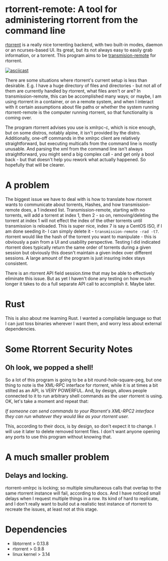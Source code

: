 # rtorrent-remote: A tool for administering rtorrent from the command line

[rtorrent](https://github.com/rakshasa/rtorrent) is a really nice torrenting backend, with two built-in modes, daemon or an ncurses-based UI. Its great, but its not always easy to easily grab information, or a torrent.
This program aims to be [transmision-remote](https://github.com/transmission/transmission/blob/master/utils/remote.cc) for rtorrent.



[![asciicast](https://asciinema.org/a/dVFjJBarRYftZz0XpzxCKRQhI.svg)](https://asciinema.org/a/dVFjJBarRYftZz0XpzxCKRQhI)

There are some situations where rtorrent's current setup is less than desirable. E.g. I have a huge directory of files and directories - but not all of them are currently handled by rtorrent, what files aren't or are? In transmission-remote, this can be accomplished many ways; or maybe, I am using rtorrent in a container, or on a remote system, and when I interact with it certain assumptions about file paths or whether the system running rtorrent-remote is the computer running rtorrent, so that functionality is coming over.

The program rtorrent advises you use is xmlrpc-c, which is nice enough, but on some distros, notably alpine, it isn't provided by the distro. Additionally, one-off commands in the xmlrpc client are relatively straightforward, but executing multicalls from the command line is mostly unusable. And parsing the xml from the command line isn't always straightforward, you might send a big complex call - and get only a bool back - but that doesn't help you rework what actually happened. So hopefully that will be clearer.

# A problem


The biggest issue we have to deal with is how to translate how rtorrent wants to communicate about torrents, Hashes, and how transmission-remote does, a 1 indexed list. Transmission-remote, starting with no torrents, will add a torrent at index 1, then 2 - so on, removing/deleting the torrent at index 1 will not effect the index of the other torrents until transmission is reloaded. This is super nice, index 7 is say a CentOS ISO, if I am done seeding it- I can simply delete it - `transmission-remote -rad -t7`. rtorrent would like the hash of the torrent you want to manipulate - this is obviously a pain from a UI and usability perspective. Testing I did indicated rtorrent does typically return the same order of torrents during a given session but obviously this doesn't maintain a given index over different sessions. A large amount of the program is just insuring index stays consistent.

There is an rtorrent API field session.time that may be able to effectively eliminate this issue. But as yet I haven't done any testing on how much longer it takes to do a full separate API call to accomplish it. Maybe later.



# Rust

This is also about me learning Rust. I wanted a compilable language so that I can just toss binaries wherever I want them, and worry less about external dependencies.

# Some Rtorrent Security Notes
## Oh look, we popped a shell!
So a lot of this program is going to be a bit round-hole-square-peg, but one thing to note is the XML-RPC interface for rtorrent, while it is at times a bit stilted as an API, is VERY POWERFUL. And, by design, allows people connected to it to run arbitrary shell commands as the user rtorrent is using. OK, let's take a moment and repeat that:

*If someone can send commands to your Rtorrent's XML-RPC2 interface they can run whatever they would like as your rtorrent user.*

This, according to their docs, is by design, so don't expect it to change. I will use it later to delete removed torrent files. I don't want anyone opening any ports to use this program without knowing that.

# A much smaller problem
## Delays and locking. 
rtorrent-xmlrpc is locking; so multiple simultaneous calls that overlap to the same rtorrent instance will fail, according to docs. And I have noticed small delays when I request multiple things in a row. Its kind of hard to replicate, and I don't really want to build out a realistic test instance of rtorrent to recreate the issues, at least not at this stage.

# Dependencies

 * libtorrent > 0.13.8
 * rtorrent > 0.9.8
 * linux kernel > 3.14